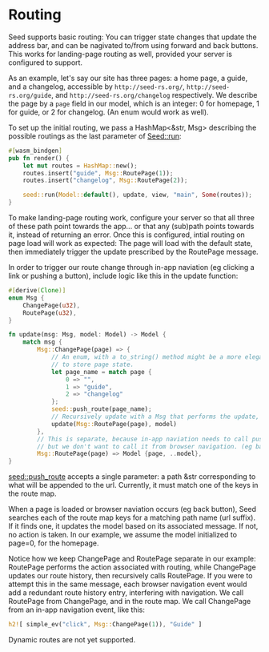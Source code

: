 # Routing
Seed supports basic routing: You can trigger state changes that update the address bar,
 and can be nagivated to/from using forward and back buttons. This works for landing-page
routing as well, provided your server is configured to support.
  
As an example, let's say our site has three pages:
a home page, a guide, and a changelog, accessible by `http://seed-rs.org/`, `http://seed-rs.org/guide`,
and `http://seed-rs.org/changelog` respectively. We describe the page by a `page`
field in our model, which is an integer: 0 for homepage, 1 for guide, or 2 for changelog.
(An enum would work as well). 

To set up the initial routing, we pass a HashMap<&str, Msg> describing the possible routings
as the last parameter of [Seed::run](https://docs.rs/seed/0.1.8/seed/fn.run.html):
```rust
#[wasm_bindgen]
pub fn render() {
    let mut routes = HashMap::new();
    routes.insert("guide", Msg::RoutePage(1));
    routes.insert("changelog", Msg::RoutePage(2));

    seed::run(Model::default(), update, view, "main", Some(routes));
}
```
To make landing-page routing work, configure your server so that all three of these path point towards the app...
or that any (sub)path points towards it, instead of returning an error. Once this is configured, intial 
routing on page load will work as expected: The page will load with the default state, then immediately 
trigger the update prescribed by the RoutePage message.

In order to trigger our route change through in-app naviation (eg clicking a link or pushing a button), include
logic like this in the update function:
```rust
#[derive(Clone)]
enum Msg {
    ChangePage(u32),
    RoutePage(u32),
}

fn update(msg: Msg, model: Model) -> Model {
    match msg {
        Msg::ChangePage(page) => {
            // An enum, with a to_string() method might be a more elegant way
            // to store page state.
            let page_name = match page {
                0 => "",
                1 => "guide",
                2 => "changelog"
            };
            seed::push_route(page_name);
            // Recursively update with a Msg that performs the update, but does not include seed::push_route
            update(Msg::RoutePage(page), model)
        },
        // This is separate, because in-app naviation needs to call push_route,
        // but we don't want to call it from browser navigation. (eg back button)
        Msg::RoutePage(page) => Model {page, ..model},
}
```
[seed::push_route](https://docs.rs/seed/0.1.8/seed/fn.push_route.html) accepts a single parameter:
a path &str corresponding to what will be appended to the url. Currently, it must match one of the
keys in the route map.

When a page is loaded or browser naviation occurs (eg back button), Seed searches each of the route map keys for 
a matching path name (url suffix). If it finds one,
it updates the model based on its associated message. If not, no action is taken. 
In our example, we assume the model initialized to page=0, for the homepage.

Notice how we keep ChangePage and RoutePage separate in our example: RoutePage performs
the action associated with routing, while ChangePage updates our route history, then
recursively calls RoutePage. If you were to attempt this in the same message, each
browser navigation event would add a redundant route history entry, interfering with navigation. We call
RoutePage from ChangePage, and in the route map. We call ChangePage from an in-app navigation event, like this:

```rust
h2![ simple_ev("click", Msg::ChangePage(1)), "Guide" ]
```

Dynamic routes are not yet supported.
